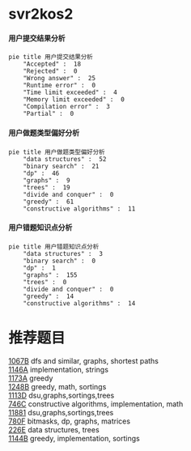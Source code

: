 # svr2kos2

<!-- tabs:start -->



#### **用户提交结果分析**

```mermaid
pie title 用户提交结果分析
    "Accepted" :  18
    "Rejected" :  0
    "Wrong answer" :  25
    "Runtime error" :  0
    "Time limit exceeded" :  4
    "Memory limit exceeded" :  0
    "Compilation error" :  3
    "Partial" :  0
```

#### **用户做题类型偏好分析**

```mermaid
pie title 用户做题类型偏好分析
    "data structures" :  52
    "binary search" :  21
    "dp" :  46
    "graphs" :  9
    "trees" :  19
    "divide and conquer" :  0
    "greedy" :  61
    "constructive algorithms" :  11
```
#### **用户错题知识点分析**

```mermaid
pie title 用户错题知识点分析
    "data structures" :  3
    "binary search" :  0
    "dp" :  1
    "graphs" :  155
    "trees" :  0
    "divide and conquer" :  0
    "greedy" :  14
    "constructive algorithms" :  14
```



<!-- tabs:end -->
# 推荐题目
[1067B](https://codeforces.com/contest/1067/problem/B)		dfs and similar,
                        graphs,
                        shortest paths		  
[1146A](https://codeforces.com/contest/1146/problem/A)		implementation,
                        strings		  
[1173A](https://codeforces.com/contest/1173/problem/A)		greedy		  
[1248B](https://codeforces.com/contest/1248/problem/B)		greedy,
                        math,
                        sortings		  
[1113D](https://codeforces.com/contest/1113/problem/D)		dsu,graphs,sortings,trees		  
[746C](https://codeforces.com/contest/746/problem/C)		constructive algorithms,
                        implementation,
                        math		  
[11881](https://codeforces.com/contest/1188/problem/1)		dsu,graphs,sortings,trees		  
[780F](https://codeforces.com/contest/780/problem/F)		bitmasks,
                        dp,
                        graphs,
                        matrices		  
[226E](https://codeforces.com/contest/226/problem/E)		data structures,
                        trees		  
[1144B](https://codeforces.com/contest/1144/problem/B)		greedy,
                        implementation,
                        sortings		  

